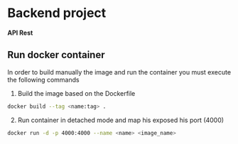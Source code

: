 # Backend project

**API Rest**

## Run docker container

In order to build manually the image and run the container you must execute the following commands

1. Build the image based on the Dockerfile

```sh
docker build --tag <name:tag> .
```

2. Run container in detached mode and map his exposed his port (4000)

```sh
docker run -d -p 4000:4000 --name <name> <image_name>
```
